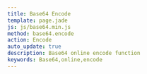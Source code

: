 ```yaml
---
title: Base64 Encode
template: page.jade
js: js/base64.min.js
method: base64.encode
action: Encode
auto_update: true
description: Base64 online encode function
keywords: Base64,online,encode
---
```

